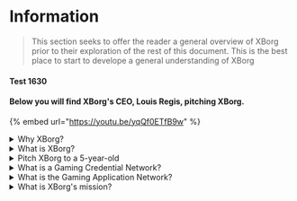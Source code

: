# Information

> This section seeks to offer the reader a general overview of XBorg prior to their exploration of the rest of this document. This is the best place to start to develope a general understanding of XBorg

#### Test 1630

#### Below you will find XBorg's CEO, Louis Regis, pitching XBorg.

{% embed url="https://youtu.be/yqQf0ETfB9w" %}

<details>

<summary>Why XBorg?</summary>

In today's society, where leisure time is becoming increasingly abundant, players spend countless hours immersed in gaming worlds. Yet, the data generated from these experiences is often undervalued and fragmented across multiple games. XBorg recognizes the value of players' time and seeks to make their data meaningful and valuable.

The issue of fragmented player data is compounded by the fact that gamers are not always rewarded for their contributions to a game's success. Despite being an integral part of the gaming ecosystem, players often fail to perceive any value generated by their gameplay. This significant problem affects countless gamers and warrants a solution.

</details>

<details>

<summary>What is XBorg?</summary>

XBorg is revolutionizing the gaming industry by empowering gamers to create their gaming digital identity through a credential network. It paves the way for a new generation of enhanced gaming applications and use cases.

With the potential to onboard tens of millions of players into the Web3 ecosystem, XBorg is set to transform the future of gaming as we know it.

XBorg is backed by the best brands and investors in Web3 and is home to the most competitive players in Web3 gaming.

</details>

<details>

<summary>Pitch XBorg to a 5-year-old</summary>

Hey there, kiddo! Have you ever played any games on your tablet or phone? Well, there's a really cool new thing called XBorg that's going to make your gaming experience even more fun!

XBorg is like a special tool that helps you create your own digital character that you can use to play games with. It's like making your own superhero!

And the best part is that your superhero gives you superpowers in other cool gaming applications too. It's like giving superpowers to every gamer on the planet.

XBorg is being supported by some really important and smart people who think it's going to change the way we play games in the future. So get ready, because XBorg is going to be a really big deal!

</details>

<details>

<summary>What is a Gaming Credential Network?</summary>

The credential network is like a personal gaming data hub for each player. It aggregates all their gaming credentials from different games and apps into one ID, like their performance on a game, the gaming communities they belong to, and the number of tournaments they have won. It's the digital identity of players.

Our system tracks three types of user data:

1. Esports engagement
2. Gaming performance
3. Social/fan activity

We gather this data from popular platforms like Steam, FaceIt, Riot Games, Twitter, Discord, and on-chain sources.

To put it technically, the Gaming Credential Network uses players' soulbound tokens (nontransferable NFTs) to store their metrics securely. Our advanced data aggregator, XBorg, ensures gamers fully own their data.

The credential network is the building block allowing the creation of enhanced gaming applications and games connected to the identity of players.

Therefore, imagine the Lens protocol for gaming.

</details>

<details>

<summary>What is the Gaming Application Network?</summary>

The gaming application network is a collection of gaming apps that use a player's digital identity. Our credential network can be used to create more advanced gaming apps, like a tournament platform that matches players based on their history, a GameFi soulbound launchpad, or a gaming dating app that matches players based on their credentials. Brands can also use this network for user acquisition based on player data. The gaming application network offers endless possibilities for a more personalized and enjoyable gaming experience.\
\
We intend the use of the credential network to be permissionless such that any developers can build new cool apps :)

</details>

<details>

<summary>What is XBorg's mission?</summary>

Our mission at XBorg is to empower gamers globally by providing them with opportunities for ownership, governance, and superior user experiences. We firmly believe that the future of gaming lies in the hands of the players, and we are committed to being the platform where they can create and own new use cases for the gaming industry.

At XBorg, we prioritize our players' needs and strive to create an environment that fosters collaboration, open governance, decentralization, and innovation. Our goal is to build a global community of gamers who can take ownership of their gaming experiences, create their applications, and contribute to the industry's growth.

We are dedicated to achieving this by working closely with our players to create a better world for gamers everywhere.

</details>
